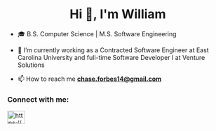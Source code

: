 <h1 align="center">Hi 👋, I'm William</h1>

- 🎓 B.S. Computer Science | M.S. Software Engineering
  
- 🔭 I’m currently working as a Contracted Software Engineer at East Carolina University and full-time Software Developer I at Venture Solutions

- 📫 How to reach me **chase.forbes14@gmail.com**

<h3 align="left">Connect with me:</h3>
<p align="left">
<a href="https://www.linkedin.com/in/william-forbes-919663195/" target="blank"><img align="center" src="https://raw.githubusercontent.com/rahuldkjain/github-profile-readme-generator/master/src/images/icons/Social/linked-in-alt.svg" alt="https://www.linkedin.com/in/william-forbes-919663195/" height="30" width="40" /></a>
</p>
